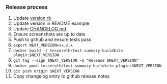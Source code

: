 ### Release process

1. Update [version.rb](lib/test_summary_buildkite_plugin/version.rb)
2. Update version in README example
3. Update [CHANGELOG.md](./CHANGELOG.md)
4. Ensure screenshots are up to date
5. Push to github and ensure tests pass
7. `export NEXT_VERSION=vx.x.x`
6. `docker build -t tessereth/test-summary-buildkite-plugin:$NEXT_VERSION .`
7. `git tag --sign $NEXT_VERSION -m "Release $NEXT_VERSION"`
8. `docker push tessereth/test-summary-buildkite-plugin:$NEXT_VERSION`
9. `git push origin $NEXT_VERSION`
10. Copy changelog entry to github release notes
